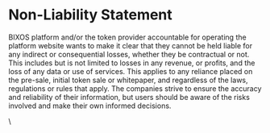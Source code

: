 # Non-Liability Statement

BIXOS platform and/or the token provider accountable for operating the platform website wants to make it clear that they cannot be held liable for any indirect or consequential losses, whether they be contractual or not. This includes but is not limited to losses in any revenue, or profits, and the loss of  any data or use of services. This applies to any reliance placed on the pre-sale, initial token sale or whitepaper, and regardless of the laws, regulations or rules that apply. The companies strive to ensure the accuracy and reliability of their information, but users should be aware of the risks involved and make their own informed decisions.

\
